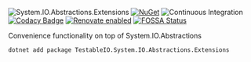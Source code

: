 ![System.IO.Abstractions.Extensions](https://socialify.git.ci/System-IO-Abstractions/System.IO.Abstractions.Extensions/image?description=1&font=Source%20Code%20Pro&forks=1&issues=1&pattern=Charlie%20Brown&pulls=1&stargazers=1&theme=Dark)
[![NuGet](https://img.shields.io/nuget/v/TestableIO.System.IO.Abstractions.Extensions.svg)](https://www.nuget.org/packages/TestableIO.System.IO.Abstractions.Extensions)
![Continuous Integration](https://github.com/TestableIO/System.IO.Abstractions.Extensions/workflows/Continuous%20Integration/badge.svg)
[![Codacy Badge](https://api.codacy.com/project/badge/Grade/2e777fa545c94767acccd6345b1ed9b7)](https://app.codacy.com/gh/System-IO-Abstractions/System.IO.Abstractions.Extensions?utm_source=github.com&utm_medium=referral&utm_content=System-IO-Abstractions/System.IO.Abstractions.Extensions&utm_campaign=Badge_Grade_Dashboard)
[![Renovate enabled](https://img.shields.io/badge/renovate-enabled-brightgreen.svg)](https://renovatebot.com/)
[![FOSSA Status](https://app.fossa.com/api/projects/git%2Bgithub.com%2FSystem-IO-Abstractions%2FSystem.IO.Abstractions.Extensions.svg?type=shield)](https://app.fossa.com/projects/git%2Bgithub.com%2FSystem-IO-Abstractions%2FSystem.IO.Abstractions.Extensions?ref=badge_shield)

Convenience functionality on top of System.IO.Abstractions

```shell
dotnet add package TestableIO.System.IO.Abstractions.Extensions
```
